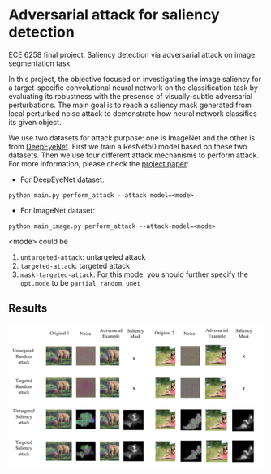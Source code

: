# Adversarial attack for saliency detection
ECE 6258 final project: Saliency detection via adversarial attack on image segmentation task

In this project, the objective focused on investigating the image saliency for a target-specific convolutional neural network on the classification task by evaluating its robustness with the presence of visually-subtle adversarial perturbations. The main goal is to reach a saliency mask generated from local perturbed noise attack to demonstrate how neural network classifies its given object.

We use two datasets for attack purpose: one is ImageNet and the other is from [DeepEyeNet](https://github.com/waynewu6250/DeepEyeNet-Keywords). First we train a ResNet50 model based on these two datasets. Then we use four different attack mechanisms to perform attack. For more information, please check the [project paper](https://github.com/waynewu6250/attack-for-saliency/blob/master/paper.pdf): 

* For DeepEyeNet dataset:
>
    python main.py perform_attack --attack-model=<mode>

* For ImageNet dataset:
>
    python main_image.py perform_attack --attack-model=<mode>

\<mode> could be
1. `untargeted-attack`: untargeted attack
2. `targeted-attack`: targeted attack
3. `mask-targeted-attack`:
   For this mode, you should further specify the   `opt.mode` to be `partial`, `random`, `unet`

## Results

<img src="https://github.com/waynewu6250/attack-for-saliency/blob/master/imagenet.pdf">


